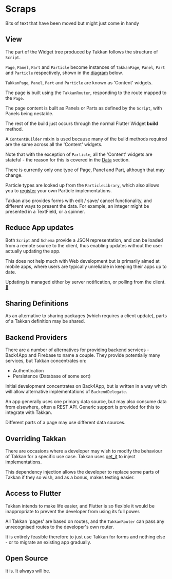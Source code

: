 # Scraps

Bits of text that have been moved but might just come in handy




## View

The part of the Widget tree produced by Takkan follows the structure of `Script`.
  
`Page`, `Panel`, `Part` and `Particle` become instances of `TakkanPage`, `Panel`, `Part` and `Particle` respectively, shown in the [diagram](#diagram) below.

`TakkanPage`, `Panel`, `Part` and `Particle` are known as 'Content' widgets.

The page is built using the `TakkanRouter`, responding to the route mapped to the `Page`.

The page content is built as Panels or Parts as defined by the `Script`, with Panels being nestable.

The rest of the build just occurs through the normal Flutter Widget **build** method.

A `ContentBuilder` mixin is used because many of the build methods required are the same across all the 'Content' widgets.

Note that with the exception of `Particle`, all the 'Content' widgets are stateful - the reason for this is covered in the [Data](#data) section.

There is currently only one type of Page, Panel and Part, although that may change.

Particle types are looked up from the `ParticleLibrary`, which also allows you to [register](./libraries.md#registering-with-a-library) your own Particle implementations.

Takkan also provides forms with edit / save/ cancel functionality, and different ways to present the data.  For example, an integer might be presented in a TextField, or a spinner.
## Reduce App updates

Both `Script` and `Schema` provide a JSON representation, and can be loaded from a remote source to the client, thus enabling updates without the user actually updating the app.

This does not help much with Web development but is primarily aimed at mobile apps, where users are typically unreliable in keeping their apps up to date.

Updating is managed either by server notification, or polling from the client. [:thinking:](https://gitlab.com/takkan/precept-client/-/issues/10)

  

## Sharing Definitions

As an alternative to sharing packages (which requires a client update), parts of a Takkan definition may be shared. 


## Backend Providers

There are a number of alternatives for providing backend services - Back4App and Firebase to name a couple.  They provide potentially many services, but Takkan concentrates on:

- Authentication
- Persistence (Database of some sort)

Initial development concentrates on Back4App, but is written in a way which will allow alternative implementations of `BackendDelegate`.

An app generally uses one primary data source, but may also consume data from elsewhere, often a REST API.  Generic support is provided for this to integrate with Takkan.

Different parts of a page may use different data sources.

## Overriding Takkan

There are occasions where a developer may wish to modify the behaviour of Takkan for a specific use case.  Takkan uses [get_it](https://pub.dev/packages/get_it) to inject implementations.

This dependency injection allows the developer to replace some parts of Takkan if they so wish, and as a bonus, makes testing easier. 

## Access to Flutter

Takkan intends to make life easier, and Flutter is so flexible it would be inappropriate to prevent the developer from using its full power.

All Takkan 'pages' are based on routes, and the `TakkanRouter` can pass any unrecognised routes to the developer's own router.

It is entirely feasible therefore to just use Takkan for forms and nothing else - or to migrate an existing app gradually.  

## Open Source

It is.  It always will be.


